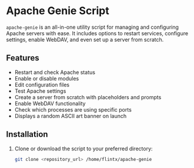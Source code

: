 # Apache Genie Script

`apache-genie` is an all-in-one utility script for managing and configuring Apache servers with ease. It includes options to restart services, configure settings, enable WebDAV, and even set up a server from scratch.

## Features
- Restart and check Apache status
- Enable or disable modules
- Edit configuration files
- Test Apache settings
- Create a server from scratch with placeholders and prompts
- Enable WebDAV functionality
- Check which processes are using specific ports
- Displays a random ASCII art banner on launch

## Installation
1. Clone or download the script to your preferred directory:
   ```bash
   git clone <repository_url> /home/flintx/apache-genie
